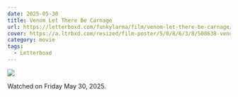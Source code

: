 ```yaml
---
date: 2025-05-30
title: Venom Let There Be Carnage
url: https://letterboxd.com/funkylarma/film/venom-let-there-be-carnage/
cover: https://a.ltrbxd.com/resized/film-poster/5/0/8/6/3/8/508638-venom-let-there-be-carnage-0-600-0-900-crop.jpg?v=553c604246
category: movie
tags:
  - Letterboxd
---
```


![](https://a.ltrbxd.com/resized/film-poster/5/0/8/6/3/8/508638-venom-let-there-be-carnage-0-600-0-900-crop.jpg?v=553c604246)

Watched on Friday May 30, 2025.
